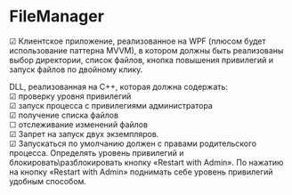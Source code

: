 # FileManager

☑ Клиентское приложение, реализованное на WPF (плюсом будет использование
паттерна MVVM), в котором должны быть реализованы выбор директории, список
файлов, кнопка повышения привилегий и запуск файлов по двойному клику.

DLL, реализованная на C++, которая должна содержать:  
☑ проверку уровня привилегий  
☑ запуск процесса с привилегиями администратора  
☑ получение списка файлов  
☐ отслеживание изменений файлов  
☑ Запрет на запуск двух экземпляров.  
☑ Запускаться по умолчанию должен с правами родительского процесса. Определять
уровень привилегий и блокировать\разблокировать кнопку «Restart with Admin». По
нажатию на кнопку «Restart with Admin» поднимать себе уровень привилегий удобным
способом.

